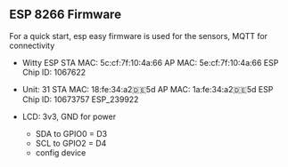 ## ESP 8266 Firmware

For a quick start, esp easy firmware is used for the sensors, MQTT for connectivity


* Witty ESP STA MAC:	5c:cf:7f:10:4a:66 AP MAC:	5e:cf:7f:10:4a:66 ESP Chip ID:	1067622
* Unit:	31 STA MAC:	18:fe:34:a2:de:5d AP MAC:	1a:fe:34:a2:de:5d ESP Chip ID:	10673757 ESP_239922


* LCD: 3v3, GND for power
    * SDA to GPIO0 = D3
    * SCL to GPIO2 = D4
    * config device
